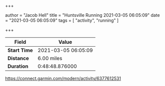 +++

author = "Jacob Hell"
title = "Huntsville Running 2021-03-05 06:05:09"
date = "2021-03-05 06:05:09"
tags = [
    "activity", "running"
]

+++

<!--more-->

|Field  |Value  |
|--- | --- |
|**Start Time**|2021-03-05 06:05:09|
|**Distance**|6.00 miles|
|**Duration**|0:48:48.876000|

https://connect.garmin.com/modern/activity/6377612531